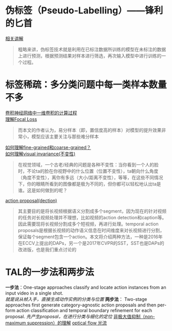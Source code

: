 # 伪标签（Pseudo-Labelling）——锋利的匕首
[相关讲解](https://zhuanlan.zhihu.com/p/157325083?from_voters_page=true)  
>粗略来讲，伪标签技术就是利用在已标注数据所训练的模型在未标注的数据上进行预测，根据预测结果对样本进行筛选，再次输入模型中进行训练的一个过程。  
# 标签稀疏：多分类问题中每一类样本数量不多
[卷积神经网络中一维卷积的计算过程](https://www.cnblogs.com/talkaudiodev/p/14287562.html)  
[理解Focal Loss](https://zhuanlan.zhihu.com/p/80594704)  
>而本文的作者认为，易分样本（即，置信度高的样本）对模型的提升效果非常小，模型应该主要关注与那些难分样本  

[如何理解fine-grained和coarse-grained？](https://www.zhihu.com/question/299171510)  
[如何理解visual invariance(不变性)](https://zhuanlan.zhihu.com/p/21464947)  
>在视觉领域，一个古老/经典的问题是各种不变性：当你看到一个人的脸时，不论ta的脸在你视野中的什么位置（位置不变性），ta朝向什么角度（角度不变性），离你有多远（大小/距离不变性），等等，在这些不同情况下，你的眼睛所看到的图像都是极为不同的，但你都可以轻松地认出ta是谁。这是如何做到的呢？  

[action proposal(dection)](https://blog.csdn.net/sinat_35177634/article/details/88918421)
>其主要目的是将长视频根据语义分割成多个segment，因为现在的针对视频的任务对长视频处理并不理想，比如视频的action detection和caption等。因此需要现将长视频分割成多个短视频，再进行处理。temporal action proposals是根据长视频的动作语义信息在时间维度来对长视频进行分割，保证每个segment包含一个action。本文将介绍两种方法，一种是2016年在ECCV上提出的DAPs，另一个是2017年CVPR的SST，SST也是DAPs的改进版，也是我们重点讨论的

# TAL的一步法和两步法
**一步法**：One-stage approaches classify and locate action instances from an input video in a single shot.  
*就是说从帧入手，直接生成动作实例的分类与位置*
**两步法**： Two-stage approaches first generate category-agnostic action proposals and then per- form action classification and temporal boundary refinement  for each proposal. 
*先产生proposal，在进行分类与细化的定位*
[非极大值抑制（non-maximum suppression）的理解](https://blog.csdn.net/xiexu911/article/details/80609298)
[optical flow 光流](https://en.wikipedia.org/wiki/Optical_flow)